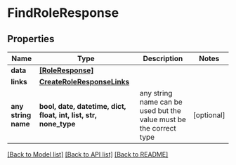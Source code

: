 # FindRoleResponse


## Properties
Name | Type | Description | Notes
------------ | ------------- | ------------- | -------------
**data** | [**[RoleResponse]**](RoleResponse.md) |  | 
**links** | [**CreateRoleResponseLinks**](CreateRoleResponseLinks.md) |  | 
**any string name** | **bool, date, datetime, dict, float, int, list, str, none_type** | any string name can be used but the value must be the correct type | [optional]

[[Back to Model list]](../README.md#documentation-for-models) [[Back to API list]](../README.md#documentation-for-api-endpoints) [[Back to README]](../README.md)


